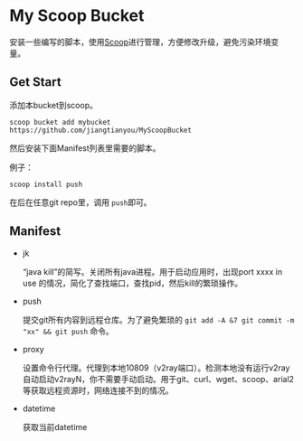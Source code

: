# My Scoop Bucket



安装一些编写的脚本，使用[Scoop](https://github.com/lukesampson/scoop)进行管理，方便修改升级，避免污染环境变量。

## Get Start

添加本bucket到scoop。

`scoop bucket add mybucket https://github.com/jiangtianyou/MyScoopBucket`



然后安装下面Manifest列表里需要的脚本。

例子：

`scoop install push`

在后在任意git repo里，调用 `push`即可。 



## Manifest 

- jk
  
  “java kill”的简写。关闭所有java进程。用于启动应用时，出现port xxxx in use 的情况，简化了查找端口，查找pid，然后kill的繁琐操作。
  
- push
  
  提交git所有内容到远程仓库。为了避免繁琐的 `git add -A &7 git commit -m "xx" && git push` 命令。
  
- proxy

  设置命令行代理。代理到本地10809（v2ray端口）。检测本地没有运行v2ray自动启动v2rayN，你不需要手动启动。用于git、curl、wget、scoop、arial2等获取远程资源时，网络连接不到的情况。 

- datetime

  获取当前datetime 





